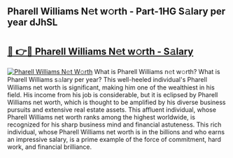 ## Pharell Williams N𝚎t w𝚘rth - Part-1HG S𝚊lary per year dJhSL

# <h2><a href="http://gc3jpu6.nevu.top/?p=Pharell+Williams">🔗 👉🔴 Pharell Williams N𝚎t w𝚘rth - S𝚊lary</a></h2>

[![Pharell Williams N𝚎t W𝚘rth](https://i.imgur.com/Oavwk0R.jpeg)](http://gc3jpu6.nevu.top/?p=Pharell+Williams)
What is Pharell Williams n𝚎t w𝚘rth? What is Pharell Williams s𝚊lary per year?
This well-heeled individual's Pharell Williams net worth is significant, making him one of the wealthiest in his field. His income from his job is considerable, but it is eclipsed by Pharell Williams net worth, which is thought to be amplified by his diverse business pursuits and extensive real estate assets. This affluent individual, whose Pharell Williams net worth ranks among the highest worldwide, is recognized for his sharp business mind and financial astuteness. This rich individual, whose Pharell Williams net worth is in the billions and who earns an impressive salary, is a prime example of the force of commitment, hard work, and financial brilliance.
